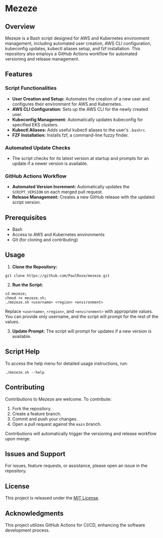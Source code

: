 # Mezeze

## Overview
Mezeze is a Bash script designed for AWS and Kubernetes environment management, including automated user creation, AWS CLI configuration, kubeconfig updates, kubectl aliases setup, and fzf installation. This repository also employs a GitHub Actions workflow for automated versioning and release management.

## Features

### Script Functionalities
- **User Creation and Setup:** Automates the creation of a new user and configures their environment for AWS and Kubernetes.
- **AWS CLI Configuration:** Sets up the AWS CLI for the newly created user.
- **Kubeconfig Management:** Automatically updates kubeconfig for specified EKS clusters.
- **Kubectl Aliases:** Adds useful kubectl aliases to the user's `.bashrc`.
- **FZF Installation:** Installs fzf, a command-line fuzzy finder.

### Automated Update Checks
- The script checks for its latest version at startup and prompts for an update if a newer version is available.

### GitHub Actions Workflow
- **Automated Version Increment:** Automatically updates the `SCRIPT_VERSION` on each merged pull request.
- **Release Management:** Creates a new GitHub release with the updated script version.

## Prerequisites
- Bash
- Access to AWS and Kubernetes environments
- Git (for cloning and contributing)

## Usage

1. **Clone the Repository:**
```
git clone https://github.com/PaulRoze/mezeze.git
```
2. **Run the Script:**
```
cd mezeze;
chmod +x mezeze.sh;
./mezeze.sh <username> <region> <environment>
```
Replace `<username>`, `<region>`, and `<environment>` with appropriate values.
You can provide only username, and the script will prompt for the rest of the values.

3. **Update Prompt:**
The script will prompt for updates if a new version is available.

## Script Help
To access the help menu for detailed usage instructions, run:
```
./mezeze.sh --help
```

## Contributing
Contributions to Mezeze are welcome. To contribute:

1. Fork the repository.
2. Create a feature branch.
3. Commit and push your changes.
4. Open a pull request against the `main` branch.

Contributions will automatically trigger the versioning and release workflow upon merge.

## Issues and Support
For issues, feature requests, or assistance, please open an issue in the repository.

## License
This project is released under the [MIT License](LICENSE).

## Acknowledgments
This project utilizes GitHub Actions for CI/CD, enhancing the software development process.
